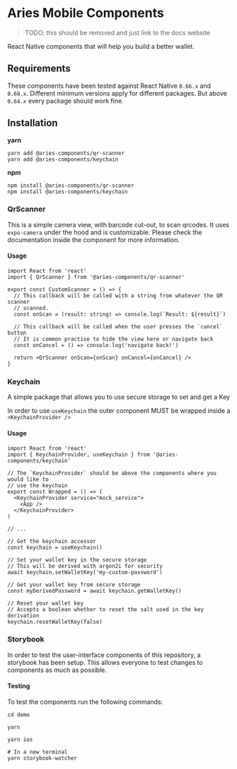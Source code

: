 # Aries Mobile Components

> TODO: this should be removed and just link to the docs website

React Native components that will help you build a better wallet.

## Requirements

These components have been tested against React Native `0.66.x` and `0.68.x`. Different minimum versions apply for different packages. But above `0.64.x`
every package should work fine.

## Installation

**yarn**

```console
yarn add @aries-components/qr-scanner
yarn add @aries-components/keychain
```

**npm**

```console
npm install @aries-components/qr-scanner
npm install @aries-components/keychain
```

### QrScanner

This is a simple camera view, with barcode cut-out, to scan qrcodes. It uses `expo-camera` under the hood and is customizable.
Please check the documentation inside the component for more information.

#### Usage

```tsx
import React from 'react'
import { QrScanner } from '@aries-components/qr-scanner'

export const CustomScanner = () => {
  // This callback will be called with a string from whatever the QR scanner
  // scanned.
  const onScan = (result: string) => console.log(`Result: ${result}`)

  // This callback will be called when the user presses the `cancel` button
  // It is common practise to hide the view here or navigate back
  const onCancel = () => console.log('navigate back!')

  return <QrScanner onScan={onScan} onCancel={onCancel} />
}
```

### Keychain

A simple package that allows you to use secure storage to set and get a Key

In order to use `useKeychain` the outer component MUST be wrapped inside a `<KeychainProvider />`

#### Usage

```tsx
import React from 'react'
import { KeychainProvider, useKeychain } from '@aries-components/keychain'

// The `KeychainProvider` should be above the components where you would like to
// use the keychain
export const Wrapped = () => (
  <KeychainProvider service="mock_service">
    <App />
  </KeychainProvider>
)

// ...

// Get the keychain accessor
const keychain = useKeychain()

// Set your wallet key in the secure storage
// This will be derived with argon2i for security
await keychain.setWalletKey('my-custom-password')

// Get your wallet key from secure storage
const myDerivedPassword = await keychain.getWalletKey()

// Reset your wallet key
// Accepts a boolean whether to reset the salt used in the key derivation
keychain.resetWalletKey(false)
```

### Storybook

In order to test the user-interface components of this repository, a storybook
has been setup. This allows everyone to test changes to components as much as
possible.

#### Testing

To test the components run the following commands:

```console
cd demo

yarn

yarn ios

# In a new terminal
yarn storybook-watcher
```
